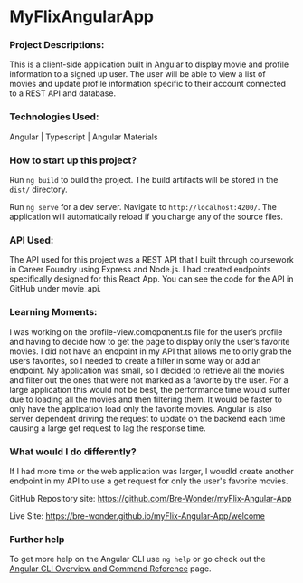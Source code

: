 # MyFlixAngularApp

### Project Descriptions:
This is a client-side application built in Angular to display movie and profile information to a signed up user. The user will be able to view a list of movies and update profile information specific to their account connected to a REST API and database. 


### Technologies Used: 
Angular | Typescript | Angular Materials

### How to start up this project?

Run `ng build` to build the project. The build artifacts will be stored in the `dist/` directory.

Run `ng serve` for a dev server. Navigate to `http://localhost:4200/`. The application will automatically reload if you change any of the source files.

### API Used:
The API used for this project was a REST API that I built through coursework in Career Foundry using Express and Node.js. I had created endpoints specifically designed for this React App. You can see the code for the API in GitHub under movie_api. 

### Learning Moments: 
I was working on the profile-view.comoponent.ts file for the user’s profile and having to decide how to get the page to display only the user’s favorite movies. I did not have an endpoint in my API that allows me to only grab the users favorites, so I needed to create a filter in some way or add an endpoint. My application was small, so I decided to retrieve all the movies and filter out the ones that were not marked as a favorite by the user. For a large application this would not be best, the performance time would suffer due to loading all the movies and then filtering them. It would be faster to only have the application load only the favorite movies. Angular is also server dependent driving the request to update on the backend each time causing a large get request to lag the response time. 

### What would I do differently? 
If I had more time or the web application was larger, I woudld create another endpoint in my API to use a get request for only the user's favorite movies. 



GitHub Repository site: https://github.com/Bre-Wonder/myFlix-Angular-App

Live Site: https://bre-wonder.github.io/myFlix-Angular-App/welcome

### Further help

To get more help on the Angular CLI use `ng help` or go check out the [Angular CLI Overview and Command Reference](https://angular.dev/tools/cli) page.
